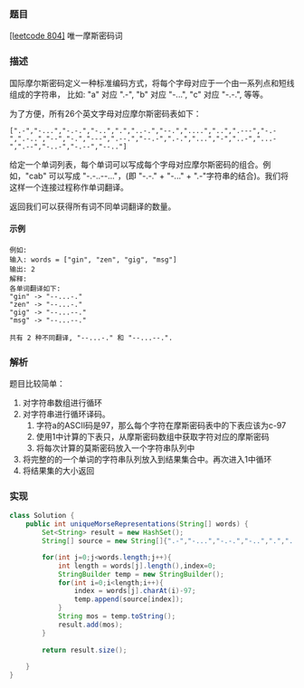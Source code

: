 ### 题目

[[leetcode 804]](https://leetcode-cn.com/problems/unique-morse-code-words/submissions/) 唯一摩斯密码词

### 描述

国际摩尔斯密码定义一种标准编码方式，将每个字母对应于一个由一系列点和短线组成的字符串， 比如: "a" 对应 ".-", "b" 对应 "-...", "c" 对应 "-.-.", 等等。

为了方便，所有26个英文字母对应摩尔斯密码表如下：

```
[".-","-...","-.-.","-..",".","..-.","--.","....","..",".---","-.-",".-..","--","-.","---",".--.","--.-",".-.","...","-","..-","...-",".--","-..-","-.--","--.."]
```

给定一个单词列表，每个单词可以写成每个字母对应摩尔斯密码的组合。例如，"cab" 可以写成 "-.-..--..."，(即 "-.-." + "-..." + ".-"字符串的结合)。我们将这样一个连接过程称作单词翻译。

返回我们可以获得所有词不同单词翻译的数量。

#### 示例

```
例如:
输入: words = ["gin", "zen", "gig", "msg"]
输出: 2
解释: 
各单词翻译如下:
"gin" -> "--...-."
"zen" -> "--...-."
"gig" -> "--...--."
"msg" -> "--...--."

共有 2 种不同翻译, "--...-." 和 "--...--.".

```

### 解析

题目比较简单：

1. 对字符串数组进行循环
2. 对字符串进行循环译码。
   1. 字符a的ASCII码是97，那么每个字符在摩斯密码表中的下表应该为c-97
   2. 使用1中计算的下表只，从摩斯密码数组中获取字符对应的摩斯密码
   3. 将每次计算的莫斯密码放入一个字符串队列中
3. 将完整的的一个单词的字符串队列放入到结果集合中。再次进入1中循环
4. 将结果集的大小返回

### 实现

```java
class Solution {
    public int uniqueMorseRepresentations(String[] words) {
        Set<String> result = new HashSet();
        String[] source = new String[]{".-","-...","-.-.","-..",".","..-.","--.","....","..",".---","-.-",".-..","--","-.","---",".--.","--.-",".-.","...","-","..-","...-",".--","-..-","-.--","--.."};

        for(int j=0;j<words.length;j++){
            int length = words[j].length(),index=0;
            StringBuilder temp = new StringBuilder();
            for(int i=0;i<length;i++){
                index = words[j].charAt(i)-97;
                temp.append(source[index]);
            }
            String mos = temp.toString();
            result.add(mos);
        }
        
        return result.size();
        
    }
}
```
